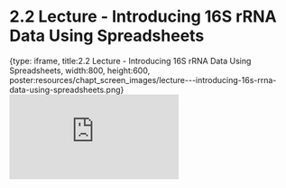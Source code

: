 # 2.2 Lecture - Introducing 16S rRNA Data Using Spreadsheets
 
{type: iframe, title:2.2 Lecture - Introducing 16S rRNA Data Using Spreadsheets, width:800, height:600, poster:resources/chapt_screen_images/lecture---introducing-16s-rrna-data-using-spreadsheets.png}
![](https://sayumiyork.github.io/miniCURE-16S_Test/lecture---introducing-16s-rrna-data-using-spreadsheets.html)
 

 

